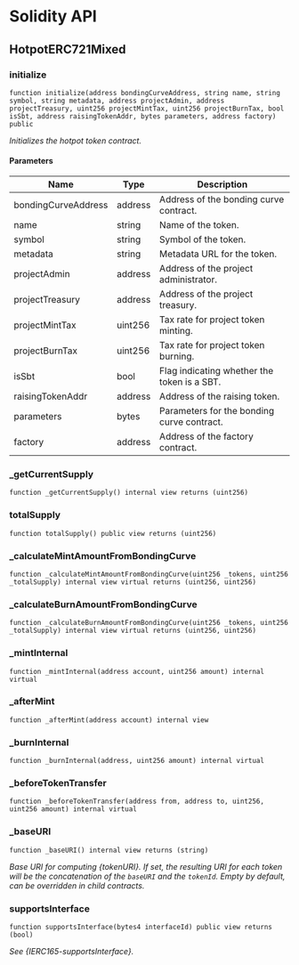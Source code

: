 # Solidity API

## HotpotERC721Mixed

### initialize

```solidity
function initialize(address bondingCurveAddress, string name, string symbol, string metadata, address projectAdmin, address projectTreasury, uint256 projectMintTax, uint256 projectBurnTax, bool isSbt, address raisingTokenAddr, bytes parameters, address factory) public
```

_Initializes the hotpot token contract._

#### Parameters

| Name | Type | Description |
| ---- | ---- | ----------- |
| bondingCurveAddress | address | Address of the bonding curve contract. |
| name | string | Name of the token. |
| symbol | string | Symbol of the token. |
| metadata | string | Metadata URL for the token. |
| projectAdmin | address | Address of the project administrator. |
| projectTreasury | address | Address of the project treasury. |
| projectMintTax | uint256 | Tax rate for project token minting. |
| projectBurnTax | uint256 | Tax rate for project token burning. |
| isSbt | bool | Flag indicating whether the token is a SBT. |
| raisingTokenAddr | address | Address of the raising token. |
| parameters | bytes | Parameters for the bonding curve contract. |
| factory | address | Address of the factory contract. |

### _getCurrentSupply

```solidity
function _getCurrentSupply() internal view returns (uint256)
```

### totalSupply

```solidity
function totalSupply() public view returns (uint256)
```

### _calculateMintAmountFromBondingCurve

```solidity
function _calculateMintAmountFromBondingCurve(uint256 _tokens, uint256 _totalSupply) internal view virtual returns (uint256, uint256)
```

### _calculateBurnAmountFromBondingCurve

```solidity
function _calculateBurnAmountFromBondingCurve(uint256 _tokens, uint256 _totalSupply) internal view virtual returns (uint256, uint256)
```

### _mintInternal

```solidity
function _mintInternal(address account, uint256 amount) internal virtual
```

### _afterMint

```solidity
function _afterMint(address account) internal view
```

### _burnInternal

```solidity
function _burnInternal(address, uint256 amount) internal virtual
```

### _beforeTokenTransfer

```solidity
function _beforeTokenTransfer(address from, address to, uint256, uint256 amount) internal virtual
```

### _baseURI

```solidity
function _baseURI() internal view returns (string)
```

_Base URI for computing {tokenURI}. If set, the resulting URI for each
token will be the concatenation of the `baseURI` and the `tokenId`. Empty
by default, can be overridden in child contracts._

### supportsInterface

```solidity
function supportsInterface(bytes4 interfaceId) public view returns (bool)
```

_See {IERC165-supportsInterface}._

